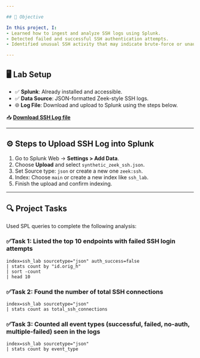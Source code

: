 ```yaml
---

## 🎯 Objective

In this project, I:
- Learned how to ingest and analyze SSH logs using Splunk.
- Detected failed and successful SSH authentication attempts.
- Identified unusual SSH activity that may indicate brute-force or unauthorized access.

---
```


## 🖥️ Lab Setup

- ✅ **Splunk**: Already installed and accessible.
- ✅ **Data Source**: JSON-formatted Zeek-style SSH logs.
- 🌐 **Log File**: Download and upload to Splunk using the steps below.

📥 **[Download SSH Log file](https://raw.githubusercontent.com/0xrajneesh/30-Days-SOC-Challenge-Beginner/refs/heads/main/ssh_logs.json)**

---

## ⚙️ Steps to Upload SSH Log into Splunk

1. Go to Splunk Web → **Settings > Add Data**.
2. Choose **Upload** and select `synthetic_zeek_ssh.json`.
3. Set Source type: `json` or create a new one `zeek:ssh`.
4. Index: Choose `main` or create a new index like `ssh_lab`.
5. Finish the upload and confirm indexing.

---

## 🔍 Project Tasks

Used SPL queries to complete the following analysis:

### ✅Task 1: Listed the top 10 endpoints with failed SSH login attempts
```spl
index=ssh_lab sourcetype="json" auth_success=false
| stats count by "id.orig_h"
| sort -count
| head 10
```
### ✅Task 2: Found the number of total SSH connections
```spl
index=ssh_lab sourcetype="json"
| stats count as total_ssh_connections
```
### ✅Task 3: Counted all event types (successful, failed, no-auth, multiple-failed) seen in the logs
```spl
index=ssh_lab sourcetype="json"
| stats count by event_type
```

